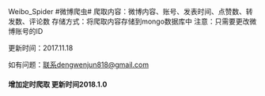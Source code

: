 
Weibo_Spider
#微博爬虫# 爬取内容：微博内容、账号、发表时间、点赞数、转发数、评论数 存储方式：将爬取内容存储到mongo数据库中 注意：只需要更改微博账号的ID

更新时间：2017.11.18

如有问题：联系dengwenjun818@gmail.com


#### 增加定时爬取 更新时间2018.1.0
